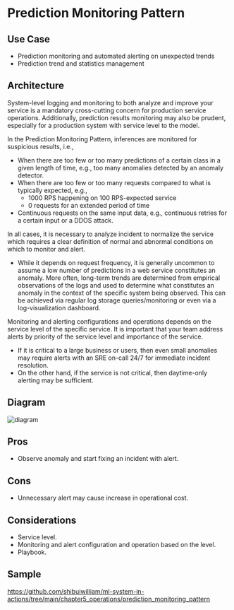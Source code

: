 # Prediction Monitoring Pattern

## Use Case

- Prediction monitoring and automated alerting on unexpected trends
- Prediction trend and statistics management

## Architecture

System-level logging and monitoring to both analyze and improve your service is a
mandatory cross-cutting concern for production service operations. Additionally,
prediction results monitoring may also be prudent, especially for a production system
with service level to the model.

In the Prediction Monitoring Pattern, inferences are monitored for suspicious results,
i.e.,

- When there are too few or too many predictions of a certain class in a given length of
  time, e.g., too many anomalies detected by an anomaly detector.
- When there are too few or too many requests compared to what is typically expected,
  e.g.,
    - 1000 RPS happening on 100 RPS-expected service
    - 0 requests for an extended period of time
- Continuous requests on the same input data, e.g., continuous retries for a certain
  input or a DDOS attack.

In all cases, it is necessary to analyze incident to normalize the service which
requires a clear definition of normal and abnormal conditions on which to monitor and
alert.

- While it depends on request frequency, it is generally uncommon to assume a low number
  of predictions in a web service constitutes an anomaly. More often, long-term trends
  are determined from empirical observations of the logs and used to determine what
  constitutes an anomaly in the context of the specific system being observed. This can
  be achieved via regular log storage queries/monitoring or even via a log-visualization
  dashboard.

Monitoring and alerting configurations and operations depends on the service level of
the specific service. It is important that your team address alerts by priority 
of the service level and importance of the service.

- If it is critical to a large business or users, then even small anomalies may require
  alerts with an SRE on-call 24/7 for immediate incident resolution.
- On the other hand, if the service is not critical, then daytime-only alerting may be
  sufficient.

## Diagram

![diagram](diagram.png)

## Pros

- Observe anomaly and start fixing an incident with alert.

## Cons

- Unnecessary alert may cause increase in operational cost.

## Considerations

- Service level.
- Monitoring and alert configuration and operation based on the level.
- Playbook.

## Sample

https://github.com/shibuiwilliam/ml-system-in-actions/tree/main/chapter5_operations/prediction_monitoring_pattern
